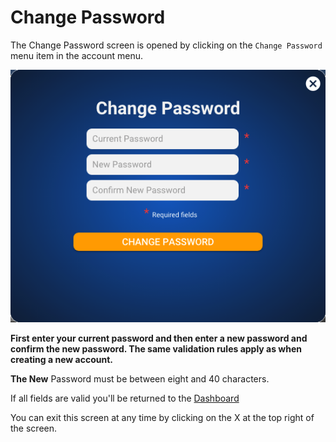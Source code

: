 # Change Password

The Change Password screen is opened by clicking on the `Change Password` menu item in the account menu.

![](../../../../../.gitbook/assets/17.png)

**First enter your current password and then enter a new password and confirm the new password. The same validation rules apply as when creating a new account.**

**The New** Password must be between eight and 40 characters.&#x20;

If all fields are valid you'll be returned to the [Dashboard](../)

You can exit this screen at any time by clicking on the X at the top right of the screen.
